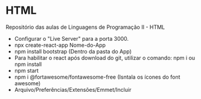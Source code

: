 # HTML
Repositório das aulas de Linguagens de Programação II - HTML

- Configurar o "Live Server" para a porta 3000.
- npx create-react-app Nome-do-App
- npm install bootstrap (Dentro da pasta do App)
- Para habilitar o react após download do git, utilizar o comando: npm i ou npm install
- npm start
- npm i @fortawesome/fontawesome-free (Isntala os ícones do font awesome)
- Arquivo/Preferências/Extensões/Emmet/Incluir